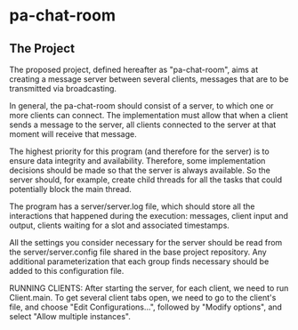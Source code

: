# pa-chat-room

## The Project

The proposed project, defined hereafter as "pa-chat-room", aims at creating a message server between several clients, messages that are to be transmitted via broadcasting.

In general, the pa-chat-room should consist of a server, to which one or more clients can connect. The implementation must allow that when a client sends a message to the server, all clients connected to the server at that moment will receive that message.

The highest priority for this program (and therefore for the server) is to ensure data integrity and availability. Therefore, some implementation decisions should be made so that the server is always available. So the server should, for example, create child threads for all the tasks that could potentially block the main thread.

The program has a server/server.log file, which should store all the interactions that happened during the execution: messages, client input and output, clients waiting for a slot and associated timestamps.

All the settings you consider necessary for the server should be read from the server/server.config file shared in the base project repository. Any additional parameterization that each group finds necessary should be added to this configuration file.


RUNNING CLIENTS:
After starting the server, for each client, we need to run Client.main. To get several client tabs open, we need to go to the client's file, and choose "Edit Configurations...", followed by "Modify options", and select "Allow multiple instances".

